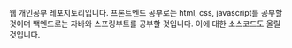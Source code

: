 웹 개인공부 레포지토리입니다.
프론트엔드 공부로는 html, css, javascript를 공부할 것이며
백엔드로는 자바와 스프링부트를 공부할 것입니다.
이에 대한 소스코드도 올릴 것입니다.
